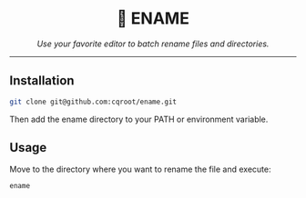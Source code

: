 <div align="center">
  <h1>📜 ENAME</h1>
  <i>Use your favorite editor to batch rename files and directories.</i>
  <hr>
</div>

## Installation

```bash
git clone git@github.com:cqroot/ename.git
```

Then add the ename directory to your PATH or environment variable.

## Usage

Move to the directory where you want to rename the file and execute:

```bash
ename
```
